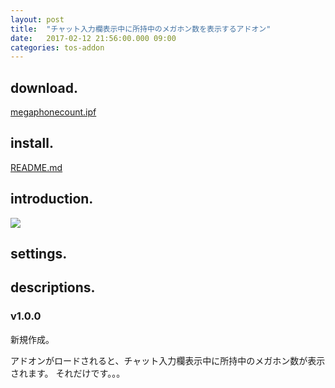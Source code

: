 ```yaml
---
layout: post
title:  "チャット入力欄表示中に所持中のメガホン数を表示するアドオン"
date:   2017-02-12 21:56:00.000 09:00
categories: tos-addon
---
```


## download.

[megaphonecount.ipf](https://www.dropbox.com/s/bnq1vmaz1knd8j5/megaphonecount.ipf?dl=0)

## install.

[README.md](https://github.com/weizlogy/tos/blob/master/README.md)

## introduction.

[![](https://1.bp.blogspot.com/-dzAFJ2NNsxY/WKBbR0WULvI/AAAAAAAACj0/XUQaXpu_sbQvbRWRPPAE2N2h6JnvNaAEwCLcB/s320/megaphonecount.png)](https://1.bp.blogspot.com/-dzAFJ2NNsxY/WKBbR0WULvI/AAAAAAAACj0/XUQaXpu_sbQvbRWRPPAE2N2h6JnvNaAEwCLcB/s320/megaphonecount.png)

## settings.

## descriptions.

### v1.0.0

新規作成。

アドオンがロードされると、チャット入力欄表示中に所持中のメガホン数が表示されます。 それだけです。。。 
